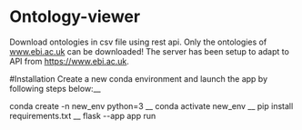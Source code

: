 # Ontology-viewer
Download ontologies in csv file using rest api. Only the ontologies of www.ebi.ac.uk can be downloaded! The server has been setup to adapt to API from https://www.ebi.ac.uk.

#Installation
Create a new conda environment and launch the app by following steps below:__

conda create -n new_env python=3 __
conda activate new_env __
pip install requirements.txt __
flask --app app run

